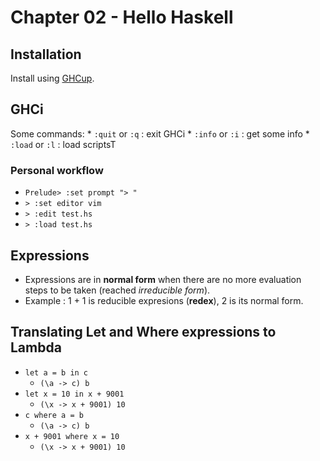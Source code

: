 # Chapter 02 - Hello Haskell

## Installation
Install using [GHCup](https://www.haskell.org/ghcup).

## GHCi

Some commands:
    * `:quit` or `:q` : exit GHCi
    * `:info` or `:i` : get some info
    * `:load` or `:l` : load scriptsT

### Personal workflow
* `Prelude> :set prompt "> "`
* `> :set editor vim`
* `> :edit test.hs`
* `> :load test.hs`

## Expressions
* Expressions are in **normal form** when there are no more evaluation steps to
  be taken (reached *irreducible form*).
* Example : 1 + 1 is reducible expresions (**redex**), 2 is its normal form.

## Translating Let and Where expressions to Lambda

* `let a = b in c`
    * `(\a -> c) b`
* `let x = 10 in x + 9001`
    * `(\x -> x + 9001) 10`
* `c where a = b`
    * `(\a -> c) b`
* `x + 9001 where x = 10`
    * `(\x -> x + 9001) 10`
